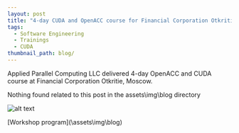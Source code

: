 ```yaml
---
layout: post
title: "4-day CUDA and OpenACC course for Financial Corporation Otkritie"
tags:
  - Software Engineering
  - Trainings
  - CUDA
thumbnail_path: blog/
---
```


Applied Parallel Computing LLC delivered 4-day OpenACC and CUDA  course at Financial Corporation Otkritie, Moscow.

Nothing found related to this post in the assets\img\blog directory

![alt text](\assets\img\blog\ "Logo Title Text 1")

[Workshop program](\assets\img\blog\)
